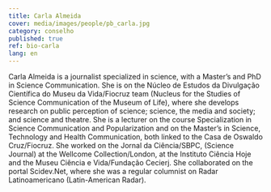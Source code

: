 ```yaml
---
title: Carla Almeida
cover: media/images/people/pb_carla.jpg
category: conselho
published: true
ref: bio-carla
lang: en
---
```

Carla Almeida is a journalist specialized in science, with a Master’s and PhD in Science Communication. She is on the Núcleo de Estudos da Divulgação Científica do Museu da Vida/Fiocruz team (Nucleus for the Studies of Science Communication of the Museum of Life), where she develops research on public perception of science; science, the media and society; and science and theatre. She is a lecturer on the course Specialization in Science Communication and Popularization and on the Master’s in Science, Technology and Health Communication, both linked to the Casa de Oswaldo Cruz/Fiocruz. She worked on the Jornal da Ciência/SBPC, (Science Journal) at the Wellcome Collection/London, at the Instituto Ciência Hoje and the Museu Ciência e Vida/Fundação Cecierj. She collaborated on the portal Scidev.Net, where she was a regular columnist on Radar Latinoamericano (Latin-American Radar).  
